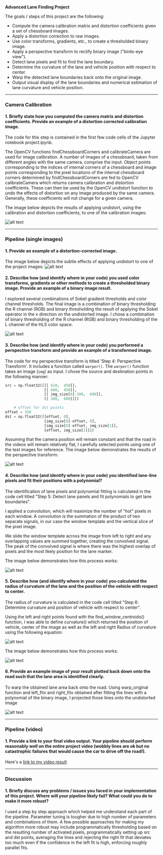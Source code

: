 **Advanced Lane Finding Project**

The goals / steps of this project are the following:

* Compute the camera calibration matrix and distortion coefficients given a set of chessboard images.
* Apply a distortion correction to raw images.
* Use color transforms, gradients, etc., to create a thresholded binary image.
* Apply a perspective transform to rectify binary image ("birds-eye view").
* Detect lane pixels and fit to find the lane boundary.
* Determine the curvature of the lane and vehicle position with respect to center.
* Warp the detected lane boundaries back onto the original image.
* Output visual display of the lane boundaries and numerical estimation of lane curvature and vehicle position.

[//]: # (Image References)

[undistort]: undistort.png
[undistort2]: undistort2.png
[binary]: binary.png
[perspective_transform]: perspective_transform.png
[polyfit]: polyfit.png
[formula]: formula.png
[curvature]: curvature.png
[warp_back]: warp_back.png

---

### Camera Calibration

#### 1. Briefly state how you computed the camera matrix and distortion coefficients. Provide an example of a distortion corrected calibration image.

The code for this step is contained in the first few code cells of the Jupyter notebook project.ipynb.  

The OpenCV functions findChessboardCorners and calibrateCamera are used for image calibration. A number of images of a chessboard, taken from different angles with the same camera, comprise the input. Object points corresponding to the indices of internal corners of a chessboard and image points corresponding to the pixel locations of the internal chessboard corners determined by findChessboardCorners are fed to OpenCV calibrateCamera which returns camera calibration and distortion coefficients. These can then be used by the OpenCV undistort function to undo the effects of distortion on any image produced by the same camera. Generally, these coefficients will not change for a given camera. 

The image below depicts the results of applying undistort, using the calibration and distortion coefficients, to one of the calibration images:

![alt text][undistort]

---

### Pipeline (single images)

#### 1. Provide an example of a distortion-corrected image.

The image below depicts the subtle effects of applying undistort to one of the project images:
![alt text][undistort2]

#### 2. Describe how (and identify where in your code) you used color transforms, gradients or other methods to create a thresholded binary image.  Provide an example of a binary image result.

I explored several combinations of Sobel gradient thresholds and color channel thresholds. The final image is a combination of binary thresholding the R channel (RGB) and binary thresholding the result of applying the Sobel operator in the x direction on the undistorted image. I chose a combination of binary thresholding of the R channel (RGB) and binary thresholding of the L channel of the HLS color space. 

![alt text][binary]

#### 3. Describe how (and identify where in your code) you performed a perspective transform and provide an example of a transformed image.

The code for my perspective transform is titled 'Step 4: Perspective Transform'. It includes a function called `warper()`.  The `warper()` function takes an image (`img`) as input.  I chose the source and destination points in the following manner:

```python
src = np.float32([[[ 610,  450]], 
                  [[ 680,  450]], 
                  [[ img_size[0]-300,  680]],
                  [[ 380,  680]]])

    # offset for dst points
offset = 350 
dst = np.float32([[offset, 0], 
                  [img_size[0]-offset, 0], 
                  [img_size[0]-offset, img_size[1]], 
                  [offset, img_size[1]]])
```

Assuming that the camera position will remain constant and that the road in the videos will remain relatively flat, I carefully selected points using one of the test images for reference. The image below demonstrates the results of the perspective transform:

![alt text][perspective_transform]

#### 4. Describe how (and identify where in your code) you identified lane-line pixels and fit their positions with a polynomial?

The identification of lane pixels and polynomial fitting is calculated in the code cell titled "Step 5: Detect lane panels and fit polynomials to get lane boundaries".

I applied a convolution, which will maximize the number of "hot" pixels in each window. A convolution is the summation of the product of two separate signals, in our case the window template and the vertical slice of the pixel image.

We slide the window template across the image from left to right and any overlapping values are summed together, creating the convolved signal. The peak of the convolved signal is where there was the highest overlap of pixels and the most likely position for the lane marker.

The image below demonstrates how this process works:

![alt text][polyfit]


#### 5. Describe how (and identify where in your code) you calculated the radius of curvature of the lane and the position of the vehicle with respect to center.

The radius of curvature is calculated in the code cell titled "Step 6: Determine curvature and position of vehicle with respect to center".

Using the left and right points found with the find_window_centroids() function, I was able to define curvature() which returned the position of vehicle, center of the image as well as the left and right Radius of curvature using the following equation:

![alt text][formula]

The image below demonstrates how this process works:

![alt text][curvature]


#### 6. Provide an example image of your result plotted back down onto the road such that the lane area is identified clearly.

To warp the obtained lane area back onto the road. Using warp_original function and left_fitx and right_fitx obtained after fitting the lines with a polynomial of the binary image, I projected those lines onto the undistorted image

![alt text][warp_back]

---

### Pipeline (video)

#### 1. Provide a link to your final video output.  Your pipeline should perform reasonably well on the entire project video (wobbly lines are ok but no catastrophic failures that would cause the car to drive off the road!).

Here's a [link to my video result](project_video_output.mp4)

---

### Discussion

#### 1. Briefly discuss any problems / issues you faced in your implementation of this project.  Where will your pipeline likely fail?  What could you do to make it more robust?

I used a step by step approach which helped me understand each part of the pipeline. Parameter tuning is tougher due to high number of parameters and combinations of them. A few possible approaches for making my algorithm more robust may include programmatically thresholding based on the resulting number of activated pixels, programmatically setting up src and dst points, averaging the lines and rejecting the right fit that deviates too much even if the confidence in the left fit is high, enforcing roughly parallel fits.
